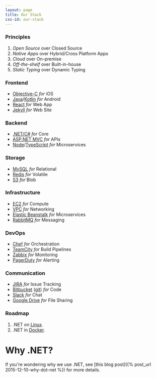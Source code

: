 ```yaml
---
layout: page
title: Our Stack
css-id: our-stack
---
```

### Principles

1. _Open Source_ over Closed Source
2. _Native Apps_ over Hybrid/Cross Platform Apps
3. _Cloud_ over On-premise
4. _Off-the-shelf_ over Built-in-house
5. _Static Typing_ over Dynamic Typing

### Frontend

* [Objective-C](https://developer.apple.com/library/mac/documentation/Cocoa/Conceptual/ProgrammingWithObjectiveC/Introduction/Introduction.html) _for_ iOS
* [Java](https://www.oracle.com/java/index.html)/[Kotlin](https://kotlinlang.org/) _for_ Android
* [React](https://facebook.github.io/react/) _for_ Web App
* [Jekyll](http://jekyllrb.com/) _for_ Web Site

### Backend

* [.NET/C#](http://dotnet.github.io/) _for_ Core
* [ASP.NET MVC](https://get.asp.net/) _for_ APIs
* [Node](https://nodejs.org/)/[TypeScript](http://www.typescriptlang.org/) _for_ Microservices

### Storage

* [MySQL](https://www.mysql.com/) _for_ Relational
* [Redis](http://redis.io) _for_ Volatile
* [S3](https://aws.amazon.com/s3/) _for_ Blob

### Infrastructure

* [EC2](https://aws.amazon.com/ec2/) _for_ Compute
* [VPC](https://aws.amazon.com/vpc/) _for_ Networking
* [Elastic Beanstalk](https://aws.amazon.com/elasticbeanstalk/) _for_ Microservices
* [RabbitMQ](https://www.rabbitmq.com/) _for_ Messaging

### DevOps

* [Chef](https://chef.io) _for_ Orchestration
* [TeamCity](https://www.jetbrains.com/teamcity/) _for_ Build Pipelines
* [Zabbix](http://www.zabbix.com/) _for_ Monitoring
* [PagerDuty](https://www.pagerduty.com/) _for_ Alerting

### Communication

* [JIRA](https://www.atlassian.com/software/jira) _for_ Issue Tracking
* [Bitbucket](https://bitbucket.com) ([git](https://git-scm.com/)) _for_ Code
* [Slack](https://slack.com) _for_ Chat
* [Google Drive](https://www.google.com/drive/) _for_ File Sharing

<a id="roadmap"></a>

### Roadmap

1. .NET on [Linux](http://www.linuxfoundation.org/).
2. .NET in [Docker](https://docker.io).

# Why .NET?

If you're wondering why we use .NET, see [this blog post]({% post_url 2015-12-10-why-dot-net %}) for more details.
